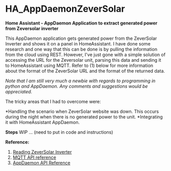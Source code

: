 # HA_AppDaemonZeverSolar
**Home Assistant - AppDaemon Application to extract generated power from Zeversolar inverter**

This AppDaemon application gets generated power from the ZeverSolar Inverter and shows it on a panel in HomeAssistant. I have done some research and one way that this can be done is by pulling the information from the cloud using REST. However, I've just gone with a simple solution of accessing the URL for the Zeversolar unit, parsing this data and sending it to HomeAssistant using MQTT. Refer to (1) below for more information about the format of the ZeverSolar URL and the format of the returned data.

*Note that I am still very much a newbie with regards to programming in python and AppDaemon. Any comments and suggestions would be appreciated.*

The tricky areas that I had to overcome were:

*Handling the scenario when ZeverSolar website was down. This occurs during the night when there is no generated power to the unit.
*Integrating it with HomeAssistant AppDaemon. 

**Steps**
WIP ... (need to put in code and instructions)


**Reference:**
1. [Reading ZeverSolar Inverter](https://forum.pvoutput.org/t/how-to-read-data-direct-from-zeversolar-inverter/1030/8)
2. [MQTT API reference](https://appdaemon.readthedocs.io/en/latest/MQTT_API_REFERENCE.html)
3. [AppDaemon API Reference](https://appdaemon.readthedocs.io/en/latest/AD_API_REFERENCE.html)


